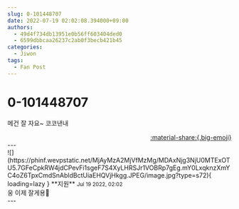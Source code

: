```yaml
---
slug: 0-101448707
date: 2022-07-19 02:02:08.394000+09:00
authors:
  - 49d4f734db13951e0b56ff603404ded0
  - 6599dbbcaa26237c2ab0f3becb421b45
categories:
  - Jiwon
tags:
  - Fan Post
---
```


# 0-101448707

<div class="post-container" markdown="1">
<div class="content-container md-sidebar__scrollwrap" markdown="1">

메건 잘 자요~ 코코낸내

</div>
</div>

<div style="text-align: right;" markdown="1">
<a href="https://weverse.io/fromis9/fanpost/0-101448707" style="text-align: right;">:material-share:{.big-emoji}</a>
</div>
---

<div class="comments-container md-sidebar__scrollwrap" markdown="1">
<div class="comment" markdown="1">
<div class='id-container' markdown="1">
![](https://phinf.wevpstatic.net/MjAyMzA2MjVfMzMg/MDAxNjg3NjU0MTExOTU5.7GFeCpkRW4jdCPevFi1sgeF7S4XyLHRSJr1VOBRp7gEg.mY0LxqknzXmYC4oZ6TpxCmdSnAbldBctUiaEHQVjHkgg.JPEG/image.jpg?type=s72){ loading=lazy }
**<span class="artist">지원</span>** <small>Jul 19 2022, 02:02</small><br>
</div>
<div class='comment-body' markdown="1">
웅 이제 잘게용💜
</div>
</div>
</div>
---
